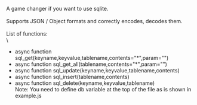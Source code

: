 A game changer if you want to use sqlite.\
\
Supports JSON / Object formats and correctly encodes, decodes them.
\
\
List of functions:\
\
- async function sql_get(keyname,keyvalue,tablename,contents="*",param="")
- async function sql_get_all(tablename,contents="*",param="")
- async function sql_update(keyname,keyvalue,tablename,contents)
- async function sql_insert(tablename,contents)
- async function sql_delete(keyname,keyvalue,tablename)
\
Note: You need to define db variable at the top of the file as is shown in example.js
